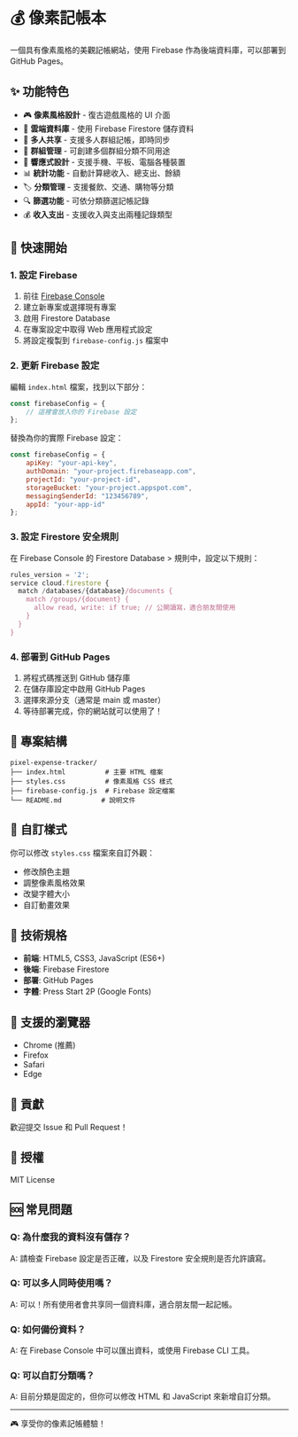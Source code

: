 # 💰 像素記帳本

一個具有像素風格的美觀記帳網站，使用 Firebase 作為後端資料庫，可以部署到 GitHub Pages。

## ✨ 功能特色

- 🎮 **像素風格設計** - 復古遊戲風格的 UI 介面
- 💾 **雲端資料庫** - 使用 Firebase Firestore 儲存資料
- 👥 **多人共享** - 支援多人群組記帳，即時同步
- 📁 **群組管理** - 可創建多個群組分類不同用途
- 📱 **響應式設計** - 支援手機、平板、電腦各種裝置
- 📊 **統計功能** - 自動計算總收入、總支出、餘額
- 🏷️ **分類管理** - 支援餐飲、交通、購物等分類
- 🔍 **篩選功能** - 可依分類篩選記帳記錄
- 💰 **收入支出** - 支援收入與支出兩種記錄類型

## 🚀 快速開始

### 1. 設定 Firebase

1. 前往 [Firebase Console](https://console.firebase.google.com/)
2. 建立新專案或選擇現有專案
3. 啟用 Firestore Database
4. 在專案設定中取得 Web 應用程式設定
5. 將設定複製到 `firebase-config.js` 檔案中

### 2. 更新 Firebase 設定

編輯 `index.html` 檔案，找到以下部分：

```javascript
const firebaseConfig = {
    // 這裡會放入你的 Firebase 設定
};
```

替換為你的實際 Firebase 設定：

```javascript
const firebaseConfig = {
    apiKey: "your-api-key",
    authDomain: "your-project.firebaseapp.com",
    projectId: "your-project-id",
    storageBucket: "your-project.appspot.com",
    messagingSenderId: "123456789",
    appId: "your-app-id"
};
```

### 3. 設定 Firestore 安全規則

在 Firebase Console 的 Firestore Database > 規則中，設定以下規則：

```javascript
rules_version = '2';
service cloud.firestore {
  match /databases/{database}/documents {
    match /groups/{document} {
      allow read, write: if true; // 公開讀寫，適合朋友間使用
    }
  }
}
```

### 4. 部署到 GitHub Pages

1. 將程式碼推送到 GitHub 儲存庫
2. 在儲存庫設定中啟用 GitHub Pages
3. 選擇來源分支（通常是 main 或 master）
4. 等待部署完成，你的網站就可以使用了！

## 📁 專案結構

```
pixel-expense-tracker/
├── index.html          # 主要 HTML 檔案
├── styles.css          # 像素風格 CSS 樣式
├── firebase-config.js  # Firebase 設定檔案
└── README.md          # 說明文件
```

## 🎨 自訂樣式

你可以修改 `styles.css` 檔案來自訂外觀：

- 修改顏色主題
- 調整像素風格效果
- 改變字體大小
- 自訂動畫效果

## 🔧 技術規格

- **前端**: HTML5, CSS3, JavaScript (ES6+)
- **後端**: Firebase Firestore
- **部署**: GitHub Pages
- **字體**: Press Start 2P (Google Fonts)

## 📱 支援的瀏覽器

- Chrome (推薦)
- Firefox
- Safari
- Edge

## 🤝 貢獻

歡迎提交 Issue 和 Pull Request！

## 📄 授權

MIT License

## 🆘 常見問題

### Q: 為什麼我的資料沒有儲存？
A: 請檢查 Firebase 設定是否正確，以及 Firestore 安全規則是否允許讀寫。

### Q: 可以多人同時使用嗎？
A: 可以！所有使用者會共享同一個資料庫，適合朋友間一起記帳。

### Q: 如何備份資料？
A: 在 Firebase Console 中可以匯出資料，或使用 Firebase CLI 工具。

### Q: 可以自訂分類嗎？
A: 目前分類是固定的，但你可以修改 HTML 和 JavaScript 來新增自訂分類。

---

🎮 享受你的像素記帳體驗！
